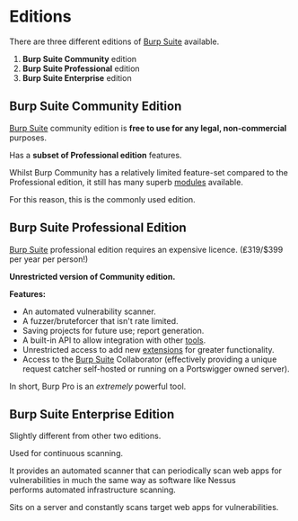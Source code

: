 # Editions

There are three different editions of [Burp Suite](Burp%20Suite.md) available.

1. **Burp Suite Community** edition
2. **Burp Suite Professional** edition
3. **Burp Suite Enterprise** edition

## Burp Suite Community Edition

[Burp Suite](Burp%20Suite.md) community edition is **free to use for any legal, non-commercial** purposes.

Has a **subset of Professional edition** features. 

Whilst Burp Community has a relatively limited feature-set compared to the Professional edition, it still has many superb [modules](modules/modules.md) available.

For this reason, this is the commonly used edition.


## Burp Suite Professional Edition

[Burp Suite](Burp%20Suite.md) professional edition requires an expensive licence. (₤319/$399 per year per person!)

**Unrestricted version of Community edition.**

**Features:**
- An automated vulnerability scanner.
- A fuzzer/bruteforcer that isn't rate limited.
- Saving projects for future use; report generation.
- A built-in API to allow integration with other [tools](../../../tools.md).
- Unrestricted access to add new [extensions](modules/extender/extensions.md) for greater functionality.
- Access to the [Burp Suite](Burp%20Suite.md) Collaborator (effectively providing a unique request catcher self-hosted or running on a Portswigger owned server).

In short, Burp Pro is an _extremely_ powerful tool.


## Burp Suite Enterprise Edition

Slightly different from other two editions.

Used for continuous scanning.

It provides an automated scanner that can periodically scan web apps for vulnerabilities in much the same way as software like Nessus performs automated infrastructure scanning.

Sits on a server and constantly scans target web apps for vulnerabilities.